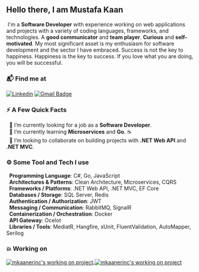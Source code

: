 ## Hello there, I am Mustafa Kaan

&nbsp;I'm a **Software Developer** with experience working on web applications and projects with a variety of coding languages, frameworks, and technologies. A **good communicator** and **team player**. **Curious** and **self-motivated**. My most significant asset is my enthusiasm for software development and the sector I have embraced. Success is not the key to happiness. Happiness is the key to success. If you love what you are doing, you will be successful.

### 📬 Find me at

[![Linkedin](https://img.shields.io/badge/LinkedIn-%230077B5.svg?style=flat&logo=Linkedin&logoColor=white&link=https://www.linkedin.com/in/mkaanerinc/)](https://www.linkedin.com/in/mkaanerinc)
[![Gmail Badge](https://img.shields.io/badge/-Gmail-d14836?style=flat&logo=Gmail&logoColor=white&link=mailto:mkaanerinc@gmail.com)](mailto:mkaanerinc@gmail.com)

### ⚡️ A Few Quick Facts

&nbsp;&nbsp;🔭 I’m currently looking for a job as a **Software Developer**.<br>
&nbsp;&nbsp;🌱 I’m currently learning **Microservices** and **Go**. ☕<br>
&nbsp;&nbsp;👯 I’m looking to collaborate on building projects with **.NET Web API** and **.NET MVC**.<br>

 ### ⚙️ Some Tool and Tech I use
 
&nbsp;&nbsp;**Programming Language**: C#, Go, JavaScript<br>
&nbsp;&nbsp;**Architectures & Patterns**: Clean Architecture, Microservices, CQRS<br>
&nbsp;&nbsp;**Frameworks / Platforms**: .NET Web API, .NET MVC, EF Core<br>
&nbsp;&nbsp;**Databases / Storage**: SQL Server, Redis<br>
&nbsp;&nbsp;**Authentication / Authorization**: JWT<br>
&nbsp;&nbsp;**Messaging / Communication**: RabbitMQ, SignalR<br>
&nbsp;&nbsp;**Containerization / Orchestration**: Docker<br>
&nbsp;&nbsp;**API Gateway**: Ocelot<br>
&nbsp;&nbsp;**Libraries / Tools**: MediatR, Hangfire, xUnit, FluentValidation, AutoMapper, Serilog<br>

### 💥 Working on

<a href="https://github.com/mkaanerinc/Core.Packages">
  <img align="center" src="https://github-readme-stats.vercel.app/api/pin/?username=mkaanerinc&repo=Core.Packages&show_owner=true&theme=react" alt="mkaanerinc's working on project"/>
</a>
<a href="https://github.com/mkaanerinc/EventManagement">
  <img align="center" src="https://github-readme-stats.vercel.app/api/pin/?username=mkaanerinc&repo=EventManagement&show_owner=true&theme=react" alt="mkaanerinc's working on project"/>
</a>
